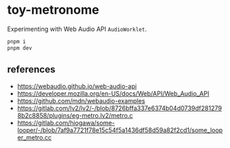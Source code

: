 # toy-metronome

Experimenting with Web Audio API `AudioWorklet`.

```sh
pnpm i
pnpm dev
```

## references

- https://webaudio.github.io/web-audio-api
- https://developer.mozilla.org/en-US/docs/Web/API/Web_Audio_API
- https://github.com/mdn/webaudio-examples
- https://gitlab.com/lv2/lv2/-/blob/8726bffa337e6374b04d0739df2812798b2c8858/plugins/eg-metro.lv2/metro.c
- https://gitlab.com/hiogawa/some-looper/-/blob/7af9a7721f78e15c54f5a1436df58d59a82f2cd1/some_looper_metro.cc
